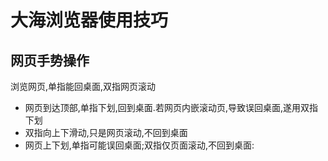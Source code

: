 # 大海浏览器使用技巧

## 网页手势操作

浏览网页,单指能回桌面,双指网页滚动

- 网页到达顶部,单指下划,回到桌面.若网页内嵌滚动页,导致误回桌面,遂用双指下划
- 双指向上下滑动,只是网页滚动,不回到桌面
- 网页上下划,单指可能误回桌面;双指仅页面滚动,不回到桌面:

